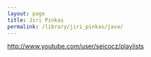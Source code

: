 ```yaml
---
layout: page
title: Jiri Pinkas
permalink: /library/jiri_pinkas/java/
---
```


http://www.youtube.com/user/seicocz/playlists
